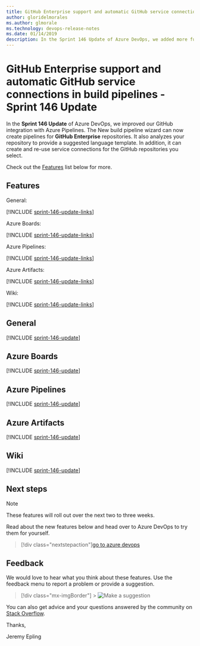 ```yaml
---
title: GitHub Enterprise support and automatic GitHub service connections in build pipelines - Sprint 146 Update
author: gloridelmorales
ms.author: glmorale
ms.technology: devops-release-notes
ms.date: 01/14/2019
description: In the Sprint 146 Update of Azure DevOps, we added more functionality to support GitHub integration
---
```


# GitHub Enterprise support and automatic GitHub service connections in build pipelines - Sprint 146 Update

In the **Sprint 146 Update** of Azure DevOps, we improved our GitHub integration with Azure Pipelines. The New build pipeline wizard can now create pipelines for **GitHub Enterprise** repositories. It also analyzes your repository to provide a suggested language template. In addition, it can create and re-use service connections for the GitHub repositories you select.

Check out the [Features](#features) list below for more.

## Features

General:

[!INCLUDE [sprint-146-update-links](includes/general/sprint-146-update-links.md)]

Azure Boards:

[!INCLUDE [sprint-146-update-links](includes/boards/sprint-146-update-links.md)]

Azure Pipelines:

[!INCLUDE [sprint-146-update-links](includes/pipelines/sprint-146-update-links.md)]

Azure Artifacts:

[!INCLUDE [sprint-146-update-links](includes/artifacts/sprint-146-update-links.md)]

Wiki:

[!INCLUDE [sprint-146-update-links](includes/wiki/sprint-146-update-links.md)]

## General

[!INCLUDE [sprint-146-update](includes/general/sprint-146-update.md)]

## Azure Boards

[!INCLUDE [sprint-146-update](includes/boards/sprint-146-update.md)]

## Azure Pipelines

[!INCLUDE [sprint-146-update](includes/pipelines/sprint-146-update.md)]

## Azure Artifacts

[!INCLUDE [sprint-146-update](includes/artifacts/sprint-146-update.md)]

## Wiki

[!INCLUDE [sprint-146-update](includes/wiki/sprint-146-update.md)]

## Next steps

> [!NOTE]
> These features will roll out over the next two to three weeks.

Read about the new features below and head over to Azure DevOps to try them for yourself.

> [!div class="nextstepaction"][go to azure devops](https://go.microsoft.com/fwlink/?LinkId=307137&campaign=o~msft~docs~product-vsts~release-notes)

## Feedback

We would love to hear what you think about these features. Use the feedback menu to report a problem or provide a suggestion.

> [!div class="mx-imgBorder"] > ![Make a suggestion](../media/help-make-a-suggestion.png)

You can also get advice and your questions answered by the community on [Stack Overflow](https://stackoverflow.com/questions/tagged/vsts).

Thanks,

Jeremy Epling
